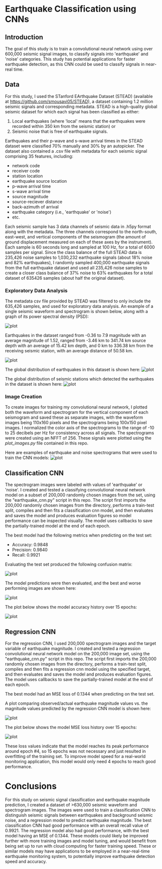 # Earthquake Classification using CNNs

## Introduction

The goal of this study is to train a convolutional neural network using over 600,000 seismic signal images, to classify signals into 'earthquake' and 'noise' categories. This study has potential applications for faster earthquake detection, as this CNN could be used to classify signals in near-real time. 

## Data

For this study, I used the STanford EArthquake Dataset (STEAD) (available at https://github.com/smousavi05/STEAD), a dataset containing 1.2 million seismic signals and corresponding metadata. STEAD is a high-quality global seismic dataset for which each signal has been classified as either:

1) Local earthquakes (where 'local' means that the earthquakes were recorded within 350 km from the seismic station) or 
2) Seismic noise that is free of earthquake signals. 

Earthquakes and their p-wave and s-wave arrival times in the STEAD dataset were classified 70% manually and 30% by an autopicker. The dataset also contained a .csv file with metadata for each seismic signal comprising 35 features, including:
* network code
* receiver code
* station location
* earthquake source location
* p-wave arrival time
* s-wave arrival time
* source magnitude
* source-reciever distance
* back-azimuth of arrival
* earthquake category (i.e., 'earthquake' or 'noise')
* etc.

Each seismic sample has 3 data channels of seismic data in .h5py format along with the metadata. The three channels correspond to the north-south, east-west, and vertical components of the seismogram (the amount of ground displacement measured on each of these axes by the instrument). Each sample is 60 seconds long and sampled at 100 Hz, for a total of 6000 samples per signal. Since the class balance of the full STEAD data is 235,426 noise samples to 1,030,232 earthquake signals (about 18% noise and 82% earthquakes), I randomly sampled 400,000 earthquake signals from the full earthquake dataset and used all 235,426 noise samples to create a closer class balance of 37% noise to 63% earthquakes for a total dataset of 635426 samples (about half the original dataset).

### Exploratory Data Analysis

The metadata csv file provided by STEAD was filtered to only include the 635,426 samples, and used for exploratory data analysis. An example of a single seismic waveform and spectrogram is shown below, along with a graph of its power spectral density (PSD):

![plot](./figures/wave_spec_psd.png) 

Earthquakes in the dataset ranged from -0.36 to 7.9 magnitude with an average magnitude of 1.52, ranged from -3.46 km to 341.74 km source depth with an average of 15.42 km depth, and 0 km to 336.38 km from the receiving seismic station, with an average distance of 50.58 km.

![plot](./figures/mags_depths_dists.png) 

The global distribution of earthquakes in this dataset is shown here:
![plot](./figures/eq_map.png) 

The global distribution of seismic stations which detected the earthquakes in the dataset is shown here:
![plot](./figures/station_map.png) 

### Image Creation

To create images for training my convolutional neural network, I plotted both the waveform and spectrogram for the vertical component of each seismogram and saved these as separate images, with the waveform images being 110x160 pixels and the spectrograms being 100x150 pixel images. I normalized the color axis of the spectrograms to the range of -10 to 25 decibels per Hz for consistency across all signals. The spectrograms were created using an NFFT of 256. These signals were plotted using the _plot_images.py_ file contained in this repo.

Here are examples of earthquake and noise spectrograms that were used to train the CNN models:
![plot](./figures/earthquakes_vs_noise_cnn_images.png) 


## Classification CNN

The spectrogram images were labeled with values of 'earthquake' or 'noise'. I created and tested a classifying convolutional neural network model on a subset of 200,000 randomly chosen images from the set, using the "earthquake_cnn.py" script in this repo. The script first imports the 200,000 randomly chosen images from the directory, performs a train-test split, compiles and then fits a classification cnn model, and then evaluates and saves the model and produces evaluation figures so model performance can be inspected visually. The model uses callbacks to save the partially-trained model at the end of each epoch.

The best model had the following metrics when predicting on the test set:
* Accuracy: 0.9848
* Precision: 0.9840
* Recall: 0.9921

Evaluating the test set produced the following confusion matrix:

![plot](./figures/confusion_matrix.png) 

The model predictions were then evaluated, and the best and worse performing images are shown here:

![plot](./figures/earthquakes_vs_noise.png) 

The plot below shows the model accuracy history over 15 epochs:

![plot](./figures/accuracy_history.png) 


## Regression CNN

For the regression CNN, I used 200,000 spectrogram images and the target variable of earthquake magnitude. I created and tested a regression convolutional neural network model on the 200,000 image set, using the "earthquake_cnn.py" script in this repo. The script first imports the 200,000 randomly chosen images from the directory, performs a train-test split, compiles and then fits a regression cnn model using the specified target, and then evaluates and saves the model and produces evaluation figures. The model uses callbacks to save the partially-trained model at the end of each epoch.

The best model had an MSE loss of 0.1344 when predicting on the test set. 

A plot comparing observed/actual earthquake magnitude values vs. the magnitude values predicted by the regression CNN model is shown here:

![plot](./figures/regression_vals4.png) 

The plot below shows the model MSE loss history over 15 epochs:

![plot](./figures/model_loss.png) 

These loss values indicate that the model reaches its peak performance around epoch #4, so 15 epochs was not necessary and just resulted in overfitting of the training set. To improve model speed for a real-world monitoring application, this model would only need 4 epochs to reach good performance. 

# Conclusions

For this study on seismic signal classification and earthquake magnitude prediction, I created a dataset of >630,000 seismic waveform and spectrogram images. The images were used to train a classification CNN to distinguish seismic signals between earthquakes and background seismic noise, and a regression model to predict earthquake magnitude. The best classification CNN had good performance with an overall recall value of 0.9921. The regression model also had good performance, with the best model having an MSE of 0.1344. These models could likely be improved further with more training images and model tuning, and would benefit from being set up to run with cloud computing for faster training speed. These or similar models may have applications to be employed in a near-real-time earthquake monitoring system, to potentially improve earthquake detection speed and accuracy.




